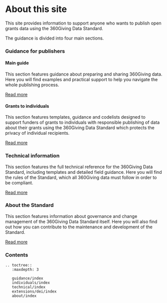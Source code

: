 # About this site
This site provides information to support anyone who wants to publish open grants data using the 360Giving Data Standard.

The guidance is divided into four main sections.

### Guidance for publishers

#### Main guide
This section features guidance about preparing and sharing 360Giving data. Here you will find examples and practical support to help you navigate the whole publishing process.

[Read more](guidance)

#### Grants to individuals
This section features templates, guidance and codelists designed to support funders of grants to individuals with responsible publishing of data about their grants using the 360Giving Data Standard which protects the privacy of individual recipients.

[Read more](individuals)

### Technical information

This section features the full technical reference for the 360Giving Data Standard, including templates and detailed field guidance. Here you will find the rules of the Standard, which all 360Giving data must follow in order to be compliant.

[Read more](technical)


### About the Standard

This section features information about governance and change management of the 360Giving Data Standard itself. Here you will also find out how you can contribute to the maintenance and development of the Standard.

[Read more](about)

### Contents

```eval_rst
.. toctree::
   :maxdepth: 3

   guidance/index
   individuals/index
   technical/index
   extensions/dei/index
   about/index

```
